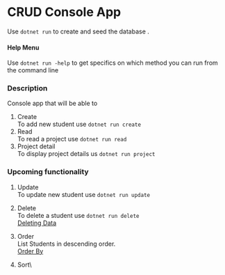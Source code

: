 # CRUD Console App

Use `dotnet run` to create and seed the database .

#### Help Menu
Use `dotnet run -help` to get specifics on which method you can run from the command line

### Description
Console app that will be able to

1. Create\
    To add new student use `dotnet run create`
2. Read\
    To read a project use `dotnet run read`
3.  Project detail\
    To display project details us `dotnet run project`

### Upcoming functionality
1. Update\
    To update new student use `dotnet run update`
2. Delete\
    To delete a student use `dotnet run delete`\
    [Deleting Data](https://docs.microsoft.com/en-us/ef/core/saving/basic#deleting-data)
3. Order\
    List Students in descending order.\
    [Order By](https://www.learnentityframeworkcore.com/dbset/querying-data)

4. Sort\
    
    

